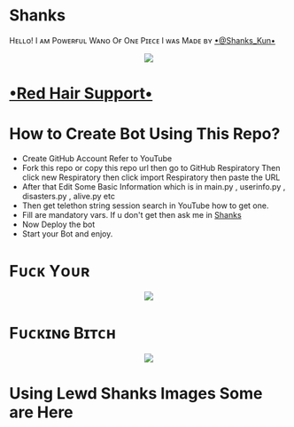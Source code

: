 # Shanks
Hᴇʟʟᴏ! I ᴀᴍ Pᴏᴡᴇʀғᴜʟ Wᴀɴᴏ Oғ Oɴᴇ Pɪᴇᴄᴇ
I ᴡᴀs Mᴀᴅᴇ ʙʏ [•@Shanks_Kun•](https://t.me/Shanks_Kun)
<p align="center">
  <img src="https://te.legra.ph/file/64104b32c98a8a050633b.jpg">
</p>

# [•Red Hair Support•](https://t.me/TeamWizardz)
# How to Create Bot Using This Repo?
* Create GitHub Account Refer to YouTube
* Fork this repo or copy this repo url then go to GitHub Respiratory Then click new Respiratory then click import Respiratory then paste the URL
* After that Edit Some Basic Information which is in main.py , userinfo.py , disasters.py , alive.py etc 
* Then get telethon string session search in YouTube how to get one.
* Fill are mandatory vars. If u don't get then ask me in [ Shanks ](https://t.me/Shanks_Kun)
* Now  Deploy the bot 
* Start your Bot and enjoy.
# Fᴜᴄᴋ Yᴏᴜʀ
<p align="center">
                  <img src="https://te.legra.ph/file/d28d43c2394eb3cc2faaf.png"/></a></p>

# Fᴜᴄᴋɪɴɢ Bɪᴛᴄʜ
<p align="center"><a href="https://heroku.com/deploy?template=https://github.com/Shankssama/Shanks"> <img src="https://te.legra.ph/file/26f04667e89aba86ffd70.jpg"/></a></p>

# Using Lewd Shanks Images Some are Here


<p align="center"><a href='https://heroku.com/deploy?template=https://github.com/Shankssama/Shanks"> <img src="https://te.legra.ph/file/66a7c070e895d38486068.jpg"/></a></p>





<p align="center">
  <img src="https://te.legra.ph/file/5fc5bb8969d2327efa381.mp4">
</p>
 



